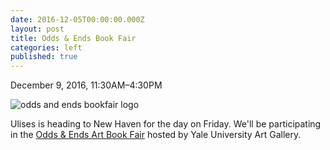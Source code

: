 ```yaml
---
date: 2016-12-05T00:00:00.000Z
layout: post
title: Odds & Ends Book Fair
categories: left
published: true
---
```


December 9, 2016, 11:30AM–4:30PM

![odds and ends bookfair logo](assets/img/odds_ends_2016_1600x1600.jpg)

Ulises is heading to New Haven for the day on Friday. We'll be participating in the [Odds & Ends Art Book Fair](http://artgallery.yale.edu/calendar/events/book-fair-odds-and-ends-art-booksbook-arts-today) hosted by Yale University Art Gallery.
